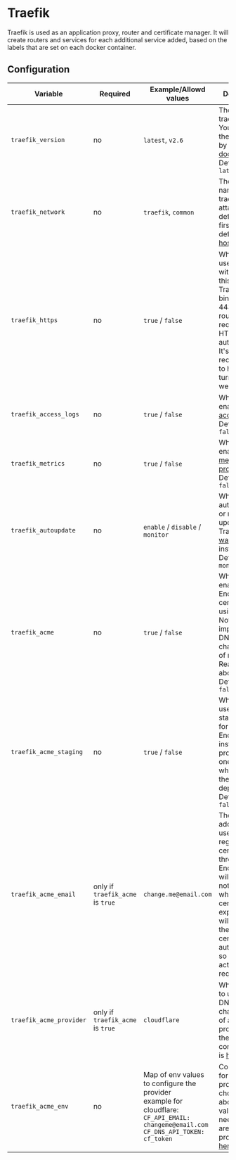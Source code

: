 # Traefik

Traefik is used as an application proxy, router and certificate manager. It will create routers and services for each additional service added, based on the labels that are set on each docker container.

## Configuration 

| Variable | Required | Example/Allowd values | Description |
|----------|----------|-----------------------|-------------|
| `traefik_version` | no | `latest`, `v2.6` | The version of traefik to use. You can see the versions by checking [docker hub](https://hub.docker.com/_/traefik?tab=tags). Defaults to `latest` |
| `traefik_network` | no | `traefik`, `common` | The network name that traefik should attach to. This defaults to the first network defined in the [host config](../host_vars.md) |
| `traefik_https` | no | `true` / `false` | Whether to use HTTPS with traefik. If this is on, Traefik will bind to port 443, and will route HTTP requests to HTTPS automatically. It's recommended to have ACME turned on as well |
| `traefik_access_logs` | no | `true` / `false` | Whether to enable Traefik [access logs](https://doc.traefik.io/traefik/observability/access-logs/). Defaults to `false` |
| `traefik_metrics` | no | `true` / `false` | Whether to enable Traefik [metrics with prometheus](https://doc.traefik.io/traefik/observability/metrics/prometheus/). Defaults to `false` |
| `traefik_autoupdate` | no | `enable` / `disable` / `monitor` | Whether to auto update or monitor updates for Traefik, if [watchtower](watchtower.md) is installed. Defaults to `monitor` |
| `traefik_acme` | no | `true` / `false` | Whether to enable Let's Encrypt certificate using [ACME](https://doc.traefik.io/traefik/https/acme/)<br>Note: This implements DNS01 challenge as of right now. Read mode about it [here](https://doc.traefik.io/traefik/https/acme/#dnschallenge). Defaults to `false` |
| `traefik_acme_staging` | no | `true` / `false` | Whether to use the staging server for Let's Encrypt instead of the production one. Use this when testing the deployment. Defaults to `false` |
| `traefik_acme_email` | only if `traefik_acme` is `true` | `change.me@email.com` | The email address to use when registering the certificate through Let's Encrypt. You will receive notifications when the certificates expire. Traefik will re-issue the certificates automatically, so no manual action is required |
| `traefik_acme_provider` | only if `traefik_acme` is `true` | `cloudflare` | What provider to use for the DNS01 challenge. List of all providers, and their configuration is [here](https://doc.traefik.io/traefik/https/acme/#providers) |
| `traefik_acme_env` | no | Map of env values to configure the provider<br>example for cloudflare:<br>`CF_API_EMAIL: changeme@email.com`<br>`CF_DNS_API_TOKEN: cf_token` | Configuration for the provider chosen above. The values you need to set are part of the provider list [here](https://doc.traefik.io/traefik/https/acme/#providers) |

